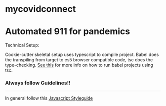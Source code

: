 # mycovidconnect

Automated 911 for pandemics
===========================

Technical Setup:

Cookie-cutter skeletal setup uses typescript to compile project.
Babel does the transpiling from target to es5 browser compatible code, tsc does the type-checking.
[See this](https://babeljs.io/blog/2018/08/27/7.0.0) for more info on how to run babel projects using tsc.


### Always follow Guidelines!!
-------------------------------
In general follow this [Javascript Styleguide](https://google.github.io/styleguide/jsguide.html)
